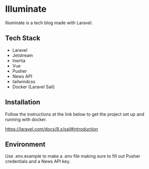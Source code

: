 # Illuminate

Illuminate is a tech blog made with Laravel.

## Tech Stack

- Laravel
- Jetstream
- Inertia
- Vue
- Pusher
- News API
- tailwindcss
- Docker (Laravel Sail)

## Installation

Follow the instructions at the link below to get the project set up and running with docker.

https://laravel.com/docs/8.x/sail#introduction

## Environment

Use .env.example to make a .env file making sure to fill out Pusher credentials and a News API key.
